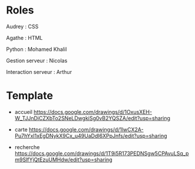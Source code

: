 
Roles
===========

Audrey : CSS

Agathe : HTML

Python : Mohamed Khalil

Gestion serveur : Nicolas

Interaction serveur : Arthur


Template 
===========

- accueil
https://docs.google.com/drawings/d/1OxusXEH-W_TJJnDiCZXbTo2SNeLDwgkiSg0vB2YQSZA/edit?usp=sharing

- carte
https://docs.google.com/drawings/d/1lwCX2A-Pu7hYxI1xEgDNykX9Cx_u49UaDdI6XPpJnfs/edit?usp=sharing

- recherche
https://docs.google.com/drawings/d/1T9i5R173PEDNSgw5CPAvuLSq_pm9SlfYjQtEzuUMHdw/edit?usp=sharing

